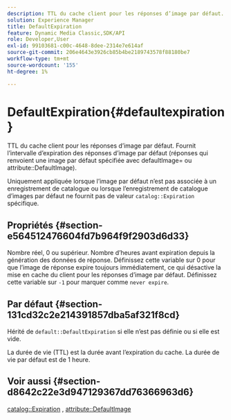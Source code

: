 ```yaml
---
description: TTL du cache client pour les réponses d’image par défaut. Fournit l’intervalle d’expiration des réponses d’image par défaut (réponses qui renvoient une image par défaut spécifiée avec defaultImage= ou attribute DefaultImage).
solution: Experience Manager
title: DefaultExpiration
feature: Dynamic Media Classic,SDK/API
role: Developer,User
exl-id: 99103681-c00c-4648-8dee-2314e7e614af
source-git-commit: 206e4643e3926cb85b4be2189743578f88180be7
workflow-type: tm+mt
source-wordcount: '155'
ht-degree: 1%

---
```


# DefaultExpiration{#defaultexpiration}

TTL du cache client pour les réponses d’image par défaut. Fournit l’intervalle d’expiration des réponses d’image par défaut (réponses qui renvoient une image par défaut spécifiée avec defaultImage= ou attribute::DefaultImage).

Uniquement appliquée lorsque l’image par défaut n’est pas associée à un enregistrement de catalogue ou lorsque l’enregistrement de catalogue d’images par défaut ne fournit pas de valeur `catalog::Expiration` spécifique.

## Propriétés {#section-e564512476604fd7b964f9f2903d6d33}

Nombre réel, 0 ou supérieur. Nombre d’heures avant expiration depuis la génération des données de réponse. Définissez cette variable sur 0 pour que l’image de réponse expire toujours immédiatement, ce qui désactive la mise en cache du client pour les réponses d’image par défaut. Définissez cette variable sur `-1` pour marquer comme `never expire`.

## Par défaut {#section-131cd32c2e214391857dba5af321f8cd}

Hérité de `default::DefaultExpiration` si elle n’est pas définie ou si elle est vide.

La durée de vie (TTL) est la durée avant l’expiration du cache. La durée de vie par défaut est de 1 heure.

## Voir aussi {#section-d8642c22e3d947129367dd76366963d6}

[catalog::Expiration](../../../../../is-api/image-catalog/image-serving-api-ref/c-image-catalog-reference/c-image-svg-data-reference/c-svg-data-reference/r-expiration-svg.md#reference-a7afd668ecbb4d2da65d86259aa6a28a) , [attribute::DefaultImage](../../../../../is-api/image-catalog/image-serving-api-ref/c-image-catalog-reference/c-attributes-reference/r-is-cat-defaultimage.md#reference-8e9900e129f54ed68462a3c2fc3bc433)
